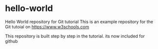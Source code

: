 # hello-world
Hello World repository for Git tutorial
This is an example repository for the Git tutoial on https://www.w3schools.com

This repository is built step by step in the tutorial. 
its now included for github
